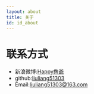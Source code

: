 ```yaml
---
layout: about
title: 关于
id: id_about
---
```



联系方式
===

- 新浪微博:[Happy犇爺](http://weibo.com/2841062341)
- github:[liuliang51303](https://github.com/liuliang51303)
- Email:[liuliang51303@163.com](mailto:liuliang51303@163.com)
